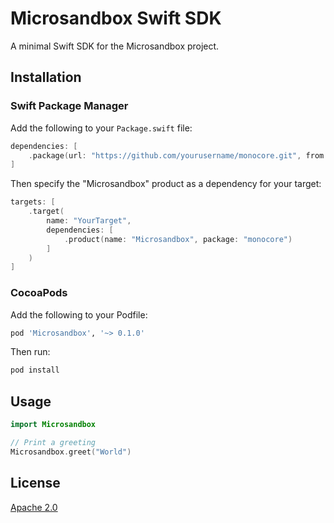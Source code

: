 # Microsandbox Swift SDK

A minimal Swift SDK for the Microsandbox project.

## Installation

### Swift Package Manager

Add the following to your `Package.swift` file:

```swift
dependencies: [
    .package(url: "https://github.com/yourusername/monocore.git", from: "0.0.1")
]
```

Then specify the "Microsandbox" product as a dependency for your target:

```swift
targets: [
    .target(
        name: "YourTarget",
        dependencies: [
            .product(name: "Microsandbox", package: "monocore")
        ]
    )
]
```

### CocoaPods

Add the following to your Podfile:

```ruby
pod 'Microsandbox', '~> 0.1.0'
```

Then run:

```bash
pod install
```

## Usage

```swift
import Microsandbox

// Print a greeting
Microsandbox.greet("World")
```

## License

[Apache 2.0](https://www.apache.org/licenses/LICENSE-2.0)
